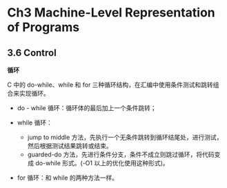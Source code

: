 # Ch3 Machine-Level Representation of Programs

## 3.6 Control

**循环** 

C 中的 do-while、while 和 for 三种循环结构，在汇编中使用条件测试和跳转组合来实现循环。

* do - while 循环：循环体的最后加上一个条件跳转；

* while 循环：
    * jump to middle 方法，先执行一个无条件跳转到循环结尾处，进行测试，然后根据测试结果跳转或结束。
    * guarded-do 方法，先进行条件分支，条件不成立则跳过循环，将代码变成 do-while 形式。(-O1 以上的优化使用这种形式)。
* for 循环：和 while 的两种方法一样。